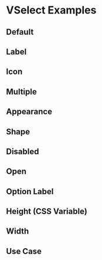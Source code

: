 # VSelect Examples

## Default

<code-tab>
<template #example>
<DefaultExample />
</template>
<template #code>

```vue
<!--@include: ./components/select/DefaultExample.vue -->
```

</template>
</code-tab>

## Label

<code-tab>
<template #example>
<LabelExample />
</template>
<template #code>

```vue
<!--@include: ./components/select/LabelExample.vue -->
```

</template>
</code-tab>

## Icon

<code-tab>
<template #example>
<IconExample />
</template>
<template #code>

```vue
<!--@include: ./components/select/IconExample.vue -->
```

</template>
</code-tab>

## Multiple

<code-tab>
<template #example>
<MultipleExample />
</template>
<template #code>

```vue
<!--@include: ./components/select/MultipleExample.vue -->
```

</template>
</code-tab>

## Appearance

<code-tab>
<template #example>
<AppearanceExample />
</template>
<template #code>

```vue
<!--@include: ./components/select/AppearanceExample.vue -->
```

</template>
</code-tab>

## Shape

<code-tab>
<template #example>
<ShapeExample />
</template>
<template #code>

```vue
<!--@include: ./components/select/ShapeExample.vue -->
```

</template>
</code-tab>

## Disabled

<code-tab>
<template #example>
<DisabledExample />
</template>
<template #code>

```vue
<!--@include: ./components/select/DisabledExample.vue -->
```

</template>
</code-tab>

## Open

<code-tab>
<template #example>
<OpenExample />
</template>
<template #code>

```vue
<!--@include: ./components/select/OpenExample.vue -->
```

</template>
</code-tab>

## Option Label

<code-tab>
<template #example>
<OptionLabelExample />
</template>
<template #code>

```vue
<!--@include: ./components/select/OptionLabelExample.vue -->
```

</template>
</code-tab>

## Height (CSS Variable)

<code-tab>
<template #example>
<HeightCSSVariableExample />
</template>
<template #code>

```vue
<!--@include: ./components/select/HeightCSSVariableExample.vue -->
```

</template>
</code-tab>

## Width

<code-tab>
<template #example>
<WidthExample />
</template>
<template #code>

```vue
<!--@include: ./components/select/WidthExample.vue -->
```

</template>
</code-tab>

## Use Case

<code-tab>
<template #example>
<UseCaseExample />
</template>
<template #code>

```vue
<!--@include: ./components/select/UseCaseExample.vue -->
```

</template>
</code-tab>

<script setup lang="ts">
import CodeTab from '../custom/CodeTab.vue';
import { defineClientComponent } from 'vitepress';

const DefaultExample = defineClientComponent(() =>  import('./components/select/DefaultExample.vue'));
const LabelExample = defineClientComponent(() =>  import('./components/select/LabelExample.vue'));
const IconExample = defineClientComponent(() =>  import('./components/select/IconExample.vue'));
const MultipleExample = defineClientComponent(() =>  import('./components/select/MultipleExample.vue'));
const AppearanceExample = defineClientComponent(() =>  import('./components/select/AppearanceExample.vue'));
const ShapeExample = defineClientComponent(() =>  import('./components/select/ShapeExample.vue'));
const DisabledExample = defineClientComponent(() =>  import('./components/select/DisabledExample.vue'));
const OpenExample = defineClientComponent(() =>  import('./components/select/OpenExample.vue'));
const OptionLabelExample = defineClientComponent(() =>  import('./components/select/OptionLabelExample.vue'));
const HeightCSSVariableExample = defineClientComponent(() =>  import('./components/select/HeightCSSVariableExample.vue'));
const WidthExample = defineClientComponent(() =>  import('./components/select/WidthExample.vue'));
const UseCaseExample = defineClientComponent(() =>  import('./components/select/UseCaseExample.vue'));
</script>
